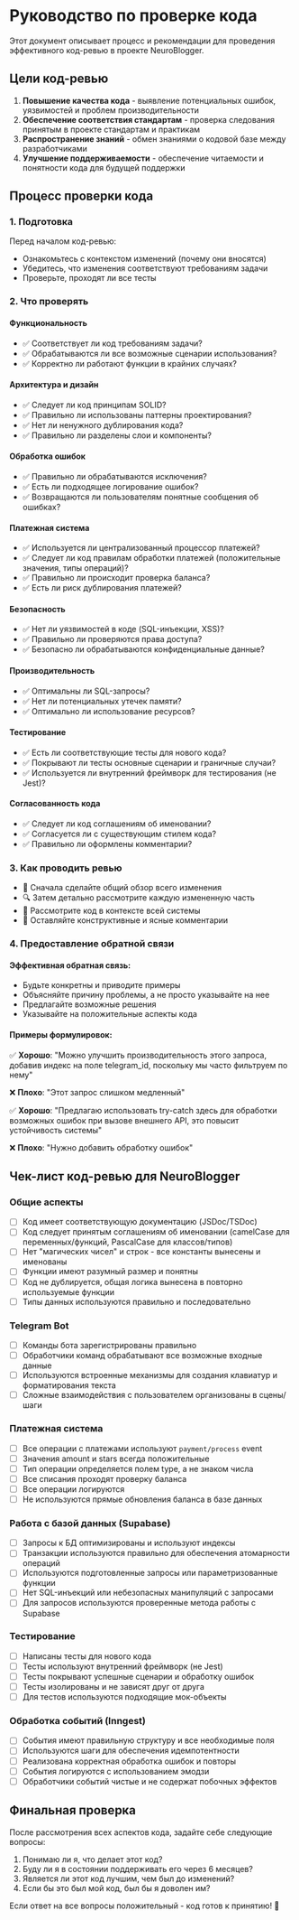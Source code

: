 # Руководство по проверке кода

Этот документ описывает процесс и рекомендации для проведения эффективного код-ревью в проекте NeuroBlogger.

## Цели код-ревью

1. **Повышение качества кода** - выявление потенциальных ошибок, уязвимостей и проблем производительности
2. **Обеспечение соответствия стандартам** - проверка следования принятым в проекте стандартам и практикам
3. **Распространение знаний** - обмен знаниями о кодовой базе между разработчиками
4. **Улучшение поддерживаемости** - обеспечение читаемости и понятности кода для будущей поддержки

## Процесс проверки кода

### 1. Подготовка

Перед началом код-ревью:
- Ознакомьтесь с контекстом изменений (почему они вносятся)
- Убедитесь, что изменения соответствуют требованиям задачи
- Проверьте, проходят ли все тесты

### 2. Что проверять

#### Функциональность
- ✅ Соответствует ли код требованиям задачи?
- ✅ Обрабатываются ли все возможные сценарии использования?
- ✅ Корректно ли работают функции в крайних случаях?

#### Архитектура и дизайн
- ✅ Следует ли код принципам SOLID?
- ✅ Правильно ли использованы паттерны проектирования?
- ✅ Нет ли ненужного дублирования кода?
- ✅ Правильно ли разделены слои и компоненты?

#### Обработка ошибок
- ✅ Правильно ли обрабатываются исключения?
- ✅ Есть ли подходящее логирование ошибок?
- ✅ Возвращаются ли пользователям понятные сообщения об ошибках?

#### Платежная система
- ✅ Используется ли централизованный процессор платежей?
- ✅ Следует ли код правилам обработки платежей (положительные значения, типы операций)?
- ✅ Правильно ли происходит проверка баланса?
- ✅ Есть ли риск дублирования платежей?

#### Безопасность
- ✅ Нет ли уязвимостей в коде (SQL-инъекции, XSS)?
- ✅ Правильно ли проверяются права доступа?
- ✅ Безопасно ли обрабатываются конфиденциальные данные?

#### Производительность
- ✅ Оптимальны ли SQL-запросы?
- ✅ Нет ли потенциальных утечек памяти?
- ✅ Оптимально ли использование ресурсов?

#### Тестирование
- ✅ Есть ли соответствующие тесты для нового кода?
- ✅ Покрывают ли тесты основные сценарии и граничные случаи?
- ✅ Используется ли внутренний фреймворк для тестирования (не Jest)?

#### Согласованность кода
- ✅ Следует ли код соглашениям об именовании?
- ✅ Согласуется ли с существующим стилем кода?
- ✅ Правильно ли оформлены комментарии?

### 3. Как проводить ревью

- 👀 Сначала сделайте общий обзор всего изменения
- 🔍 Затем детально рассмотрите каждую измененную часть
- 🧩 Рассмотрите код в контексте всей системы
- 📝 Оставляйте конструктивные и ясные комментарии

### 4. Предоставление обратной связи

#### Эффективная обратная связь:
- Будьте конкретны и приводите примеры
- Объясняйте причину проблемы, а не просто указывайте на нее
- Предлагайте возможные решения
- Указывайте на положительные аспекты кода

#### Примеры формулировок:
✅ **Хорошо**: "Можно улучшить производительность этого запроса, добавив индекс на поле telegram_id, поскольку мы часто фильтруем по нему"

❌ **Плохо**: "Этот запрос слишком медленный"

✅ **Хорошо**: "Предлагаю использовать try-catch здесь для обработки возможных ошибок при вызове внешнего API, это повысит устойчивость системы"

❌ **Плохо**: "Нужно добавить обработку ошибок"

## Чек-лист код-ревью для NeuroBlogger

### Общие аспекты
- [ ] Код имеет соответствующую документацию (JSDoc/TSDoc)
- [ ] Код следует принятым соглашениям об именовании (camelCase для переменных/функций, PascalCase для классов/типов)
- [ ] Нет "магических чисел" и строк - все константы вынесены и именованы
- [ ] Функции имеют разумный размер и понятны
- [ ] Код не дублируется, общая логика вынесена в повторно используемые функции
- [ ] Типы данных используются правильно и последовательно

### Telegram Bot
- [ ] Команды бота зарегистрированы правильно
- [ ] Обработчики команд обрабатывают все возможные входные данные
- [ ] Используются встроенные механизмы для создания клавиатур и форматирования текста
- [ ] Сложные взаимодействия с пользователем организованы в сцены/шаги

### Платежная система
- [ ] Все операции с платежами используют `payment/process` event
- [ ] Значения amount и stars всегда положительные
- [ ] Тип операции определяется полем type, а не знаком числа
- [ ] Все списания проходят проверку баланса
- [ ] Все операции логируются
- [ ] Не используются прямые обновления баланса в базе данных

### Работа с базой данных (Supabase)
- [ ] Запросы к БД оптимизированы и используют индексы
- [ ] Транзакции используются правильно для обеспечения атомарности операций
- [ ] Используются подготовленные запросы или параметризованные функции
- [ ] Нет SQL-инъекций или небезопасных манипуляций с запросами
- [ ] Для запросов используются проверенные метода работы с Supabase

### Тестирование
- [ ] Написаны тесты для нового кода
- [ ] Тесты используют внутренний фреймворк (не Jest)
- [ ] Тесты покрывают успешные сценарии и обработку ошибок
- [ ] Тесты изолированы и не зависят друг от друга
- [ ] Для тестов используются подходящие мок-объекты

### Обработка событий (Inngest)
- [ ] События имеют правильную структуру и все необходимые поля
- [ ] Используются шаги для обеспечения идемпотентности
- [ ] Реализована корректная обработка ошибок и повторы
- [ ] События логируются с использованием эмодзи
- [ ] Обработчики событий чистые и не содержат побочных эффектов

## Финальная проверка

После рассмотрения всех аспектов кода, задайте себе следующие вопросы:

1. Понимаю ли я, что делает этот код?
2. Буду ли я в состоянии поддерживать его через 6 месяцев?
3. Является ли этот код лучшим, чем был до изменений?
4. Если бы это был мой код, был бы я доволен им?

Если ответ на все вопросы положительный - код готов к принятию! 🎉